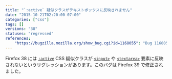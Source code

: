 ```yaml
---
title: "`:active` 疑似クラスがテキストボックスに反映されません"
date: "2015-10-21T02:20:00-07:00"
categories: ["css"]
tags: []
versions: "38"
statuses: "regressed"
references:
    "https://bugzilla.mozilla.org/show_bug.cgi?id=1168055": "Bug 1168055 - Active Pseudo class not working for textbox in firefox 38"
---
```

Firefox 38 には [`:active`](https://developer.mozilla.org/ja/docs/Web/CSS/:active) CSS 疑似クラスが [`<input>`](https://developer.mozilla.org/ja/docs/Web/HTML/Element/input) や [`<textarea>`](https://developer.mozilla.org/ja/docs/Web/HTML/Element/textarea) 要素に反映されないというリグレッションがあります。このバグは Firefox 39 で修正されました。
